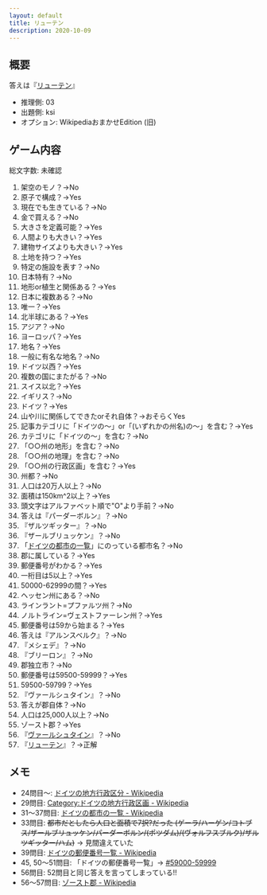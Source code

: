 ```yaml
---
layout: default
title: リューテン
description: 2020-10-09
---
```


## 概要

答えは『[リューテン](https://ja.wikipedia.org/wiki/%E3%83%AA%E3%83%A5%E3%83%BC%E3%83%86%E3%83%B3)』

- 推理側: 03
- 出題側: ksi
- オプション: WikipediaおまかせEdition (旧)

## ゲーム内容

総文字数: 未確認

1. 架空のモノ？→No
2. 原子で構成？→Yes
3. 現在でも生きている？→No
4. 金で買える？→No
5. 大きさを定義可能？→Yes
6. 人間よりも大きい？→Yes
7. 建物サイズよりも大きい？→Yes
8. 土地を持つ？→Yes
9. 特定の施設を表す？→No
10. 日本特有？→No
11. 地形or植生と関係ある？→Yes
12. 日本に複数ある？→No
13. 唯一？→Yes
14. 北半球にある？→Yes
15. アジア？→No
16. ヨーロッパ？→Yes
17. 地名？→Yes
18. 一般に有名な地名？→No
19. ドイツ以西？→Yes
20. 複数の国にまたがる？→No
21. スイス以北？→Yes
22. イギリス？→No
23. ドイツ？→Yes
24. 山や川に関係してできたorそれ自体？→おそらくYes
25. 記事カテゴリに「ドイツの～」or「(いずれかの州名)の～」を含む？→Yes
26. カテゴリに「ドイツの～」を含む？→No
27. 「○○州の地形」を含む？→No
28. 「○○州の地理」を含む？→No
29. 「○○州の行政区画‎」を含む？→Yes
30. 州都？→No
31. 人口は20万人以上？→No
32. 面積は150km^2以上？→Yes
33. 頭文字はアルファベット順で"O"より手前？→No
34. 答えは『パーダーボルン』？→No
35. 『ザルツギッター』？→No
36. 『ザールブリュッケン』？→No
37. 「[ドイツの都市の一覧](https://ja.wikipedia.org/wiki/%E3%83%89%E3%82%A4%E3%83%84%E3%81%AE%E9%83%BD%E5%B8%82%E3%81%AE%E4%B8%80%E8%A6%A7)」にのっている都市名？→No
38. 郡に属している？→Yes
39. 郵便番号がわかる？→Yes
40. 一桁目は5以上？→Yes
41. 50000-62999の間？→Yes
42. ヘッセン州にある？→No
43. ラインラント=プファルツ州？→No
44. ノルトライン=ヴェストファーレン州？→Yes
45. 郵便番号は59から始まる？→Yes
46. 答えは『アルンスベルク』？→No
47. 『メシェデ』？→No
48. 『ブリーロン』？→No
49. 郡独立市？→No
50. 郵便番号は59500-59999？→Yes
51. 59500-59799？→Yes
52. 『ヴァールシュタイン』？→No
53. 答えが郡自体？→No
54. 人口は25,000人以上？→No
55. ゾースト郡？→Yes
56. 『[ヴァールシュタイン](https://ja.wikipedia.org/wiki/%E3%83%B4%E3%82%A1%E3%83%BC%E3%83%AB%E3%82%B7%E3%83%A5%E3%82%BF%E3%82%A4%E3%83%B3)』？→No
57. 『[リューテン](https://ja.wikipedia.org/wiki/%E3%83%AA%E3%83%A5%E3%83%BC%E3%83%86%E3%83%B3)』？→正解

## メモ

- 24問目～: [ドイツの地方行政区分 - Wikipedia](https://ja.wikipedia.org/wiki/%E3%83%89%E3%82%A4%E3%83%84%E3%81%AE%E5%9C%B0%E6%96%B9%E8%A1%8C%E6%94%BF%E5%8C%BA%E5%88%86)
- 29問目: [Category:ドイツの地方行政区画 - Wikipedia](https://ja.wikipedia.org/wiki/Category:%E3%83%89%E3%82%A4%E3%83%84%E3%81%AE%E5%9C%B0%E6%96%B9%E8%A1%8C%E6%94%BF%E5%8C%BA%E7%94%BB)
- 31～37問目: [ドイツの都市の一覧 - Wikipedia](https://ja.wikipedia.org/wiki/%E3%83%89%E3%82%A4%E3%83%84%E3%81%AE%E9%83%BD%E5%B8%82%E3%81%AE%E4%B8%80%E8%A6%A7)
- 33問目: ~~都市だとしたら人口と面積で7択?だった (ゲーラ/ハーゲン/コトブス/ザールブリュッケン/パーダーボルン/(ポツダム)/(ヴォルフスブルク)/ザルツギッター/ハム)~~ → 見間違えていた
- 39問目: [ドイツの郵便番号一覧 - Wikipedia](https://ja.wikipedia.org/wiki/%E3%83%89%E3%82%A4%E3%83%84%E3%81%AE%E9%83%B5%E4%BE%BF%E7%95%AA%E5%8F%B7%E4%B8%80%E8%A6%A7)
- 45, 50～51問目: 「ドイツの郵便番号一覧」→ [#59000-59999](https://ja.wikipedia.org/wiki/%E3%83%89%E3%82%A4%E3%83%84%E3%81%AE%E9%83%B5%E4%BE%BF%E7%95%AA%E5%8F%B7%E4%B8%80%E8%A6%A7#59000-59999)
- 56問目: 52問目と同じ答えを言ってしまっている!!
- 56～57問目: [ゾースト郡 - Wikipedia](https://ja.wikipedia.org/wiki/%E3%82%BE%E3%83%BC%E3%82%B9%E3%83%88%E9%83%A1)
